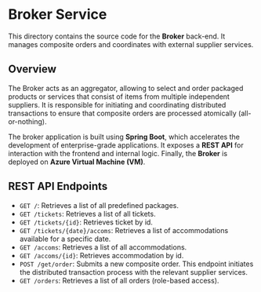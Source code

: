 # Broker Service

This directory contains the source code for the **Broker** back-end. It manages composite orders and coordinates with external supplier services.

## Overview

The Broker acts as an aggregator, allowing to select and order packaged products or services that consist of items from multiple independent suppliers. It is responsible for initiating and coordinating distributed transactions to ensure that composite orders are processed atomically (all-or-nothing).

The broker application is built using **Spring Boot**, which accelerates the development of enterprise-grade applications. It exposes a **REST API** for interaction with the frontend and internal logic. Finally, the **Broker** is deployed on **Azure Virtual Machine (VM)**.


## REST API Endpoints

- `GET /`: Retrieves a list of all predefined packages.
- `GET /tickets`: Retrieves a list of all tickets.
- `GET /tickets/{id}`: Retrieves ticket by id.
- `GET /tickets/{date}/accoms`: Retrieves a list of accommodations available for a specific date.
- `GET /accoms`: Retrieves a list of all accommodations.
- `GET /accoms/{id}`: Retrieves accommodation by id.
- `POST /get/order`: Submits a new composite order. This endpoint initiates the distributed transaction process with the relevant supplier services.
- `GET /orders`: Retrieves a list of all orders (role-based access).